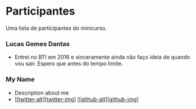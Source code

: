 # Participantes

Uma lista de participantes do minicurso.

### Lucas Gomes Dantas
- Entrei no BTI em 2016 e sinceramente ainda não faço ideia de quando vou sair. Espero que antes do tempo limite.

### My Name
- Description about me
- [![twitter-alt][twitter-img]](https://twitter.com/vertumnos)
  [![github-alt][github-img]](https://github.com/vertumno)
